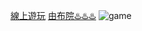 [線上遊玩](https://leech-oeo.github.io/Snake_game/)
[由布院♨️♨️♨️](https://youtu.be/uoqJy_AEt-E)
![game](https://1.bp.blogspot.com/-eMrPizTFNa4/WR_Ksx7ObxI/AAAAAAABEY8/oqQRKs2772A6TOGu83hK3No4Q6TDuc_SwCLcB/s800/game_software_cassette.png)